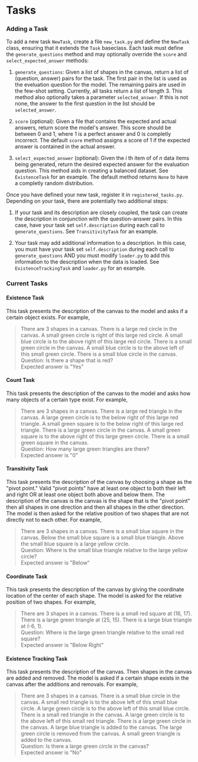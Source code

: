 # Tasks


### Adding a Task
To add a new task `NewTask`, create a file `new_task.py` and define the `NewTask` class, ensuring that it extends the `Task` baseclass. Each task must define the `generate_questions` method and may optionally override the `score` and `select_expected_answer` methods:

1. `generate_questions`: Given a list of shapes in the canvas, return a list of (question, answer) pairs for the task. The first pair in the list is used as the eveluation question for the model. The remaining pairs are used in the few-shot setting. Currently, all tasks return a list of length 3. This method also optionally takes a parameter `selected_answer`. If this is not none, the answer to the first question in the list should be `selected_answer`. 


2. `score` (optional): Given a file that contains the expected and actual answers, return score the model's answer. This score should be between 0 and 1, where 1 is a perfect answer and 0 is completly incorrect. The default `score` method assigns a score of 1 if the expected answer is contained in the actual answer. 

3. `select_expected_answer` (optional): Given the $i$ th item  of of $n$ data items being generated, return the desired expected answer for the evaluation question. This method aids in creating a balanced dataset. See `ExistenceTask` for an example. The default method returns `None` to have a completly random distribution. 


Once you have defined your new task, register it in `registered_tasks.py`. Depending on your task, there are potentially two additional steps:

1. If your task and its description are closely coupled, the task can create the description in conjunction with the question-answer pairs. In this case, have your task set `self.description` during each call to `generate_questions`. See `TransitivityTask` for an example. 

2. Your task may add additional information to a description. In this case, you must have your task set `self.description` during each call to `generate_questions` AND you must modify `loader.py` to add this information to the description when the data is loaded. See `ExistenceTrackingTask` and `loader.py` for an example. 

### Current Tasks

#### Existence Task
This task presents the description of the canvas to the model and asks if a certain object exists. For example, 
> There are 3 shapes in a canvas. There is a large red circle in the canvas. A small green circle is right of this large red circle. A small blue circle is to the above right of this large red circle. There is a small green circle in the canvas. A small blue circle is to the above left of this small green circle. There is a small blue circle in the canvas.  
Question: Is there a shape that is red?  
Expected answer is "Yes"


#### Count Task
This task presents the description of the canvas to the model and asks how many objects of a certain type exist. For example, 
> There are 3 shapes in a canvas. There is a large red triangle in the canvas. A large green circle is to the below right of this large red triangle. A small green square is to the below right of this large red triangle. There is a large green circle in the canvas. A small green square is to the above right of this large green circle. There is a small green square in the canvas.  
Question: How many large green triangles are there?  
Expected answer is "0"


#### Transitivity Task
This task presents the description of the canvas by choosing a shape as the "pivot point." Valid "pivot points" have at least one object to both their left and right OR at least one object both above and below them. The description of the canvas is the canvas is the shape that is the "pivot point" then all shapes in one direction and then all shapes in the other direction. The model is then asked for the relative position of two shapes that are not directly not to each other. For example, 
> There are 3 shapes in a canvas. There is a small blue square in the canvas. Below the small blue square is a small blue triangle. Above the small blue square is a large yellow circle.   
Question: Where is the small blue triangle relative to the large yellow circle?  
Expected answer is "Below"


#### Coordinate Task
This task presents the description of the canvas by giving the coordinate location of the center of each shape. The model is asked for the relative position of two shapes. For example, 
> There are 3 shapes in a canvas. There is a small red square at (16, 17). There is a large green triangle at (25, 15). There is a large blue triangle at (-6, 1).   
Question: Where is the large green triangle relative to the small red square?   
Expected answer is "Below Right"


#### Existence Tracking Task
This task presents the description of the canvas. Then shapes in the canvas are added and removed. The model is asked if a certain shape exists in the canvas after the additions and removals. For example, 
> There are 3 shapes in a canvas. There is a small blue circle in the canvas. A small red triangle is to the above left of this small blue circle. A large green circle is to the above left of this small blue circle. There is a small red triangle in the canvas. A large green circle is to the above left of this small red triangle. There is a large green circle in the canvas. A large blue triangle is added to the canvas. The large green circle is removed from the canvas. A small green triangle is added to the canvas.  
Question: Is there a large green circle in the canvas?  
Expected answer is "No"

